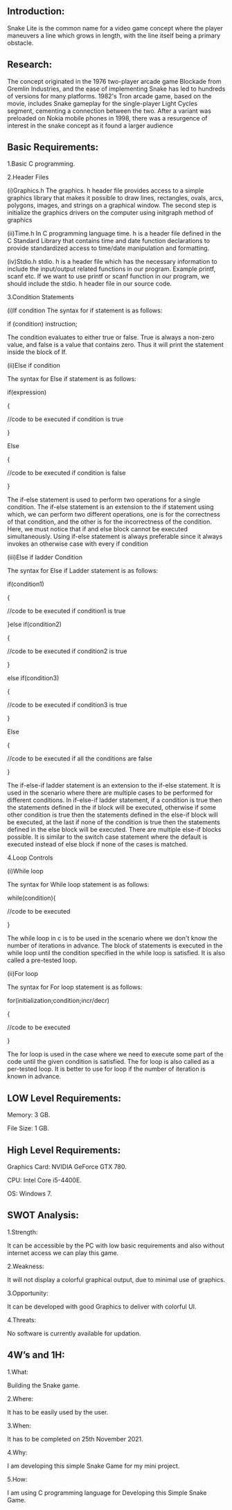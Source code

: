 ## Introduction:

Snake Lite is the common name for a video game concept where the player maneuvers a line which grows in length, with the line itself being a primary obstacle.

## Research:
The concept originated in the 1976 two-player arcade game Blockade from Gremlin Industries, and the ease of implementing Snake has led to hundreds of versions for many platforms. 1982's Tron arcade game, based on the movie, includes Snake gameplay for the single-player Light Cycles segment, cementing a connection between the two. After a variant was preloaded on Nokia mobile phones in 1998, there was a resurgence of interest in the snake concept as it found a larger audience

## Basic Requirements:

1.Basic C programming.

2.Header Files

  (i)Graphics.h
  The graphics. h header file provides access to a simple graphics library that makes it possible to draw lines, rectangles, ovals, arcs, polygons, images, and strings on a graphical window. The second step is initialize the graphics drivers on the computer using initgraph method of graphics

(ii)Time.h
  In C programming language time. h is a header file defined in the C Standard Library that contains time and date function declarations to provide standardized access to time/date manipulation and formatting.

(iv)Stdio.h
  stdio. h is a header file which has the necessary information to include the input/output related functions in our program. Example printf, scanf etc. If we want to use printf or scanf function in our program, we should include the stdio. h header file in our source code.

3.Condition Statements

(i)If condition
  The syntax for if statement is as follows:
  
  if (condition) instruction;
  
  The condition evaluates to either true or false. True is always a non-zero value, and false is a value that contains zero.  Thus it will print the statement inside the block of If.

(ii)Else if condition

  The syntax for Else if statement is as follows:
   
  if(expression)
   
  {
   
  //code to be executed if condition is true
   
  }
   
  Else
   
  {
   
  //code to be executed if condition is false
   
  }
   
The if-else statement is used to perform two operations for a single condition. The if-else statement is an extension to the if statement using which, we can perform two different operations, one is for the correctness of that condition, and the other is for the incorrectness of the condition. Here, we must notice that if and else block cannot be executed simultaneously. Using if-else statement is always preferable since it always invokes an otherwise case with every if condition

(iii)Else if ladder Condition

The syntax for Else if Ladder statement is as follows:

if(condition1)

{

//code to be executed if condition1 is true

}else if(condition2)

{

//code to be executed if condition2 is true

}

else if(condition3)

{

//code to be executed if condition3 is true

}

Else

{

//code to be executed if all the conditions are false

}

The if-else-if ladder statement is an extension to the if-else statement. It is used in the scenario where there are multiple cases to be performed for different conditions. In if-else-if ladder statement, if a condition is true then the statements defined in the if block will be executed, otherwise if some other condition is true then the statements defined in the else-if block will be executed, at the last if none of the condition is true then the statements defined in the else block will be executed. There are multiple else-if blocks possible. It is similar to the switch case statement where the default is executed instead of else block if none of the cases is matched.

4.Loop Controls

(i)While loop

The syntax for While loop statement is as follows:

while(condition){

//code to be executed

}

The while loop in c is to be used in the scenario where we don't know the number of iterations in advance. The block of statements is executed in the while loop until the condition specified in the while loop is satisfied. It is also called a pre-tested loop.

(ii)For loop

The syntax for For loop statement is as follows:

for(initialization;condition;incr/decr)

{

//code to be executed

}

The for loop is used in the case where we need to execute some part of the code until the given condition is satisfied. The for loop is also called as a per-tested loop. It is better to use for loop if the number of iteration is known in advance.

## LOW Level Requirements:
Memory: 3 GB. 

File Size: 1 GB.

## High Level Requirements:
Graphics Card: NVIDIA GeForce GTX 780.

CPU: Intel Core i5-4400E.

OS: Windows 7.

## SWOT Analysis:

1.Strength:

  It can be accessible by the PC with low basic requirements and also without internet access we can play this game.
  
2.Weakness:

  It will not display a colorful graphical output, due to minimal use of graphics.
  
3.Opportunity:

  It can be developed with good Graphics to deliver with colorful UI.

4.Threats:

  No software is currently available for updation.

## 4W’s and 1H:

1.What:

  Building the Snake game.

2.Where:

  It has to be easily used by the user.

3.When:

  It has to be completed on 25th November 2021.

4.Why:

  I am developing this simple Snake Game for my mini project.

5.How:

  I am using C programming language for Developing this Simple Snake Game.
